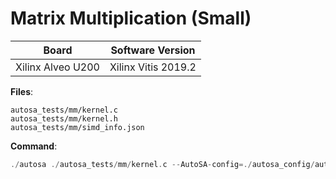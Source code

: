 # Matrix Multiplication (Small)

Board        | Software Version
-------------|-----------------
Xilinx Alveo U200 | Xilinx Vitis 2019.2

__Files__:
```
autosa_tests/mm/kernel.c
autosa_tests/mm/kernel.h
autosa_tests/mm/simd_info.json
```

__Command__:
```c
./autosa ./autosa_tests/mm/kernel.c --AutoSA-config=./autosa_config/autosa_config.json --target=autosa_hls_c --AutoSA-autosa --AutoSA-two-level-buffer --AutoSA-uram --isl-schedule-whole-component --AutoSA-output-dir=./autosa.tmp/output --sa-sizes="{kernel[0]->array_part[16,16,16];kernel[0]->array_part_L2[2,2,2];kernel[0]->latency[8,8];kernel[0]->simd[2]}" --AutoSA-simd-info=./autosa_tests/mm/simd_info.json
```
